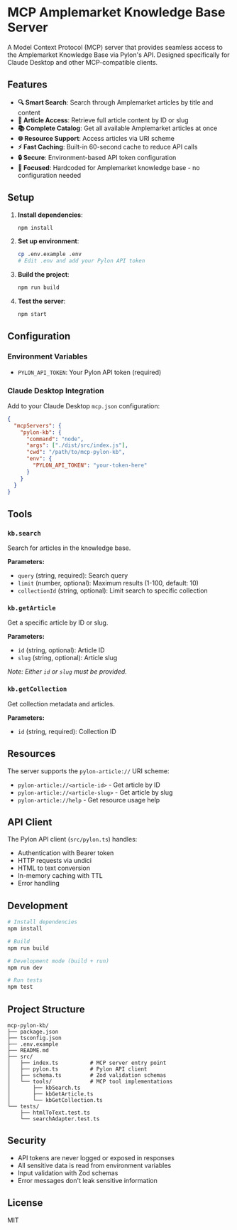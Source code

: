 # MCP Amplemarket Knowledge Base Server

A Model Context Protocol (MCP) server that provides seamless access to the Amplemarket Knowledge Base via Pylon's API. Designed specifically for Claude Desktop and other MCP-compatible clients.

## Features

- **🔍 Smart Search**: Search through Amplemarket articles by title and content
- **📄 Article Access**: Retrieve full article content by ID or slug  
- **📚 Complete Catalog**: Get all available Amplemarket articles at once
- **🌐 Resource Support**: Access articles via URI scheme
- **⚡ Fast Caching**: Built-in 60-second cache to reduce API calls
- **🔒 Secure**: Environment-based API token configuration
- **🎯 Focused**: Hardcoded for Amplemarket knowledge base - no configuration needed

## Setup

1. **Install dependencies**:
   ```bash
   npm install
   ```

2. **Set up environment**:
   ```bash
   cp .env.example .env
   # Edit .env and add your Pylon API token
   ```

3. **Build the project**:
   ```bash
   npm run build
   ```

4. **Test the server**:
   ```bash
   npm start
   ```

## Configuration

### Environment Variables

- `PYLON_API_TOKEN`: Your Pylon API token (required)

### Claude Desktop Integration

Add to your Claude Desktop `mcp.json` configuration:

```json
{
  "mcpServers": {
    "pylon-kb": {
      "command": "node",
      "args": ["./dist/src/index.js"],
      "cwd": "/path/to/mcp-pylon-kb",
      "env": { 
        "PYLON_API_TOKEN": "your-token-here"
      }
    }
  }
}
```

## Tools

### `kb.search`
Search for articles in the knowledge base.

**Parameters:**
- `query` (string, required): Search query
- `limit` (number, optional): Maximum results (1-100, default: 10)
- `collectionId` (string, optional): Limit search to specific collection

### `kb.getArticle`
Get a specific article by ID or slug.

**Parameters:**
- `id` (string, optional): Article ID
- `slug` (string, optional): Article slug

*Note: Either `id` or `slug` must be provided.*

### `kb.getCollection`
Get collection metadata and articles.

**Parameters:**
- `id` (string, required): Collection ID

## Resources

The server supports the `pylon-article://` URI scheme:

- `pylon-article://<article-id>` - Get article by ID
- `pylon-article://<article-slug>` - Get article by slug
- `pylon-article://help` - Get resource usage help

## API Client

The Pylon API client (`src/pylon.ts`) handles:

- Authentication with Bearer token
- HTTP requests via undici
- HTML to text conversion
- In-memory caching with TTL
- Error handling

## Development

```bash
# Install dependencies
npm install

# Build
npm run build

# Development mode (build + run)
npm run dev

# Run tests
npm test
```

## Project Structure

```
mcp-pylon-kb/
├── package.json
├── tsconfig.json
├── .env.example
├── README.md
├── src/
│   ├── index.ts          # MCP server entry point
│   ├── pylon.ts          # Pylon API client
│   ├── schema.ts         # Zod validation schemas
│   └── tools/            # MCP tool implementations
│       ├── kbSearch.ts
│       ├── kbGetArticle.ts
│       └── kbGetCollection.ts
└── tests/
    ├── htmlToText.test.ts
    └── searchAdapter.test.ts
```

## Security

- API tokens are never logged or exposed in responses
- All sensitive data is read from environment variables
- Input validation with Zod schemas
- Error messages don't leak sensitive information

## License

MIT